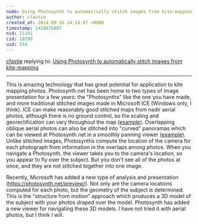 ```yaml
---
node: Using Photosynth to automatically stitch images from kite-mapping
author: cfastie
created_at: 2014-09-16 14:14:47 +0000
timestamp: 1410876887
nid: 11141
cid: 10298
uid: 554
---
```




[cfastie](../profile/cfastie) replying to: [Using Photosynth to automatically stitch images from kite-mapping](../notes/espero/09-13-2014/using-photosynth-to-automatically-stitch-images-from-kite-mapping)

----
This is amazing technology that has great potential for application to kite mapping photos. Photosynth.net has been home to two types of image presentation for a few years: the "Photosynths" like the one you have made, and more traditional stitched images made in Microsoft ICE (Windows only, I think). ICE can make reasonably good stitched maps from nadir aerial photos, although there is no ground control, so the scaling and georectification can vary throughout the map [(example)](http://publiclab.org/notes/cfastie/06-22-2014/titan-2-ir).  Overlapping oblique aerial photos can also be stitched into "curved" panoramas which can be viewed at Photosynth.net in a smoothly panning viewer [(example)](https://photosynth.net/view.aspx?cid=1f65dcb9-6c0d-4d84-99e6-ab7569eef21b). Unlike stitched images, Photosynths compute the location of the camera for each photograph from information in the overlaps among photos. When you navigate a Photosynth, the viewer takes you to the camera's location, so you appear to fly over the subject. But you don't see all of the photos at once, and they are not stitched together into one image.

Recently, Microsoft has added a new type of analysis and presentation (https://photosynth.net/preview/). Not only are the camera locations computed for each photo, but the geometry of the subject is determined. This is the "structure from motion" approach which produces a 3D model of the subject with your photos draped over the model. Photosynth has added a new viewer for navigating these 3D models. I have not tried it with aerial photos, but I think I will.
